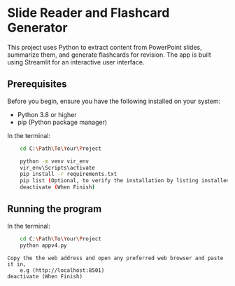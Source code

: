 
# Slide Reader and Flashcard Generator
 
This project uses Python to extract content from PowerPoint slides, summarize them, and generate flashcards for revision. The app is built using Streamlit for an interactive user interface.

## Prerequisites

Before you begin, ensure you have the following installed on your system:
- Python 3.8 or higher
- pip (Python package manager)

In the terminal:
```bash
    cd C:\Path\To\Your\Project

    python -m venv vir_env
    vir_env\Scripts\activate
    pip install -r requirements.txt
    pip list (Optional, to verify the installation by listing installed libraries)
    deactivate (When Finish)
```
## Running the program

In the terminal:
```bash
    cd C:\Path\To\Your\Project
    python appv4.py
```
    Copy the the web address and open any preferred web browser and paste it in,
        e.g (http://localhost:8501)
    deactivate (When Finish)


